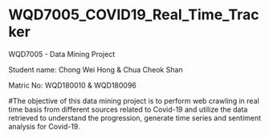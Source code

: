 # WQD7005_COVID19_Real_Time_Tracker
WQD7005 - Data Mining Project

Student name: Chong Wei Hong & Chua Cheok Shan

Matric No: WQD180010 & WQD180096

#The objective of this data mining project is to perform web crawling in real time basis from different sources related to Covid-19 and utilize the data retrieved to understand the progression, generate time series and sentiment analysis for Covid-19.
